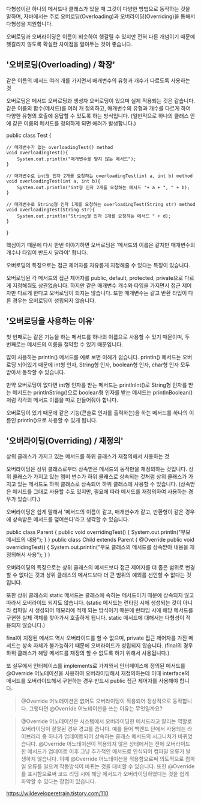 다형성이란 하나의 메서드나 클래스가 있을 때 그것이 다양한 방법으로 동작하는 것을 말하며, 
자바에서는 주로 오버로딩(Overloading)과 오버라이딩(Overriding)을 통해서 다형성을 지원합니다.

오버로딩과 오버라이딩은 이름이 비슷하여 헷갈릴 수 있지만 전혀 다른 개념이기 때문에 헷갈리지 않도록 확실한 차이점을 알아두는 것이 좋습니다.

 
## '오버로딩(Overloading) / 확장'

같은 이름의 메서드 여러 개를 가지면서 매개변수의 유형과 개수가 다르도록 사용하는 것

오버로딩은 메서드 오버로딩과 생성자 오버로딩이 있으며 실제 적용되는 것은 같습니다.
같은 이름의 함수(메서드)를 여러 개 정의하고, 매개변수의 유형과 개수를 다르게 하여 다양한 유형의 호출에 응답할 수 있도록 하는 방식입니다.
(일반적으로 하나의 클래스 안에 같은 이름의 메서드를 정의하게 되면 에러가 발생합니다.)
 

public class Test {

    // 매개변수가 없는 overloadingTest() method
    void overloadingTest(){
        System.out.println("매개변수를 받지 않는 메서드");
    }

    // 매개변수로 int형 인자 2개를 요청하는 overloadingTest(int a, int b) method
    void overloadingTest(int a, int b){
        System.out.println("int형 인자 2개를 요청하는 메서드 "+ a + ", " + b);
    }

    // 매개변수로 String형 인자 1개를 요청하는 overloadingTest(String str) method
    void overloadingTest(String str){
        System.out.println("String형 인자 1개를 요청하는 메서드 " + d);
    }
}

핵심이기 때문에 다시 한번 이야기하면 오버로딩은 '메서드의 이름은 같지만 매개변수의 개수나 타입이 반드시 달라야' 합니다.

오버로딩의 특징으로는 접근 제어자를 자유롭게 지정해줄 수 있다는 특징이 있습니다.

오버로딩된 각 메서드의 접근 제어자를 public, default, protected, private으로 다르게 지정해줘도 상관없습니다. 
하지만 같은 매개변수 개수와 타입을 가지면서 접근 제어자만 다르게 한다고 오버로딩이 되지는 않습니다. 
또한 매개변수는 같고 반환 타입이 다른 경우는 오버로딩이 성립되지 않습니다.


## '오버로딩을 사용하는 이유'
 
첫 번째로는 같은 기능을 하는 메서드를 하나의 이름으로 사용할 수 있기 때문이며,
두 번째로는 메서드의 이름을 절약할 수 있기 때문입니다.

많이 사용하는 println() 메서드를 예로 보면 이해가 쉽습니다. println() 메서드는 오버로딩 되어있기 때문에 
int형 인자, String형 인자, boolean형 인자, char형 인자 모두 받아서 동작할 수 있습니다. 

만약 오버로딩이 없다면 int형 인자를 받는 메서드는 printlnInt()로 String형 인자를 받는 메서드는 printlnString()으로 
boolean형 인자를 받는 메서드는 printlnBoolean()처럼 각각의 메서드 이름을 따로 만들어줘야 합니다.

오버로딩이 있기 때문에 같은 기능(콘솔로 인자를 출력하는)을 하는 메서드를 하나의 이름인 println()으로 사용할 수 있게 됩니다. 



## '오버라이딩(Overriding) / 재정의'

상위 클래스가 가지고 있는 메서드를 하위 클래스가 재정의해서 사용하는 것


오버라이딩은 상위 클래스로부터 상속받은 메서드의 동작만을 재정의하는 것입니다.
상위 클래스가 가지고 있는 멤버 변수가 하위 클래스로 상속되는 것처럼 상위 클래스가 가지고 있는 메서드도 하위 클래스로 상속되어 하위 클래스에 사용할 수 있습니다. 
(상속받은 메서드를 그대로 사용할 수도 있지만, 필요에 따라 메서드를 재정의하여 사용하는 경우가 있습니다.)

오버라이딩은 쉽게 말해서 '메서드의 이름이 같고, 매개변수가 같고, 반환형이 같은 경우에 상속받은 메서드를 덮어쓴다'라고 생각할 수 있습니다.

public class Parent {
    public void overridingTest() {
        System.out.println("부모 메서드의 내용");
    }
}
public class Child extends Parent {
    @Override
    public void overridingTest() {
        System.out.println("부모 클래스의 메서드를 상속받아 내용을 재정의해서 사용");
    }
}
 

오버라이딩의 특징으로는 상위 클래스의 메서드보다 접근 제어자를 더 좁은 범위로 변경할 수 없다는 것과 
상위 클래스의 메서드보다 더 큰 범위의 예외를 선언할 수 없다는 것입니다.

또한 상위 클래스의 static 메서드는 클래스에 속하는 메서드이기 때문에 상속되지 않고 따라서 오버라이드 되지도 않습니다.
(static 메서드는 런타임 시에 생성되는 것이 아니라 컴파일 시 생성되어 메모리에 적제 되는 방식이기 때문에 런타임 시에 해당 메서드를 구현한 실체 객체를 찾아가서 호출하게 됩니다. 
static 메서드에 대해서는 다형성이 적용되지 않습니다.)

final이 지정된 메서드 역시 오버라이드를 할 수 없으며, private 접근 제어자를 가진 메서드는 상속 자체가 불가능하기 때문에 오버라이드가 성립되지 않습니다.
(final의 경우 하위 클래스가 해당 메서드를 재정의 할 수 없도록 하기 위해서 사용됩니다.)

또 실무에서 인터페이스를 implements로 가져와서 인터페이스에 정의된 메서드를 @Override 어노테이션을 사용하여 오버라이딩해서 재정의하는데
이때 interface의 메서드를 오버라이드해서 구현하는 경우 반드시 public 접근 제어자를 사용해야 합니다.

> @Override 어노테이션은 없어도 오버라이딩이 적용되어 정상적으로 동작합니다. 그렇다면 @Override 어노테이션을 쓰는 이유는 무엇일까요?

> @Override 어노테이션은 시스템에서 오버라이딩한 메서드라고 알리는 역할로 오버라이딩이 잘못된 경우 경고를 줍니다.
> 예를 들어 백엔드 단에서 사용되는 라이브러리 중 하나가 업데이트되어 상속하는 클래스 메서드의 시그니처가 바뀌었습니다.
> @Override 어노테이션이 적용되지 않은 상태에서는 전에 오버라이드 한 메서드가 업데이트 이후 그냥 추가적인 메서드로 인식되어 컴파일 오류가 발생하지 않습니다. 
> 이때 @Override 어노테이션을 적용함으로써 의도적으로 컴파일 오류를 일으켜 작동방식이 바뀌는 것을 대비할 수 있습니다.
> 또한 @Override를 표시함으로써 코드 리딩 시에 해당 메서드가 오버라이딩하였다는 것을 쉽게 파악할 수 있다는 장점이 있습니다.


https://wildeveloperetrain.tistory.com/110